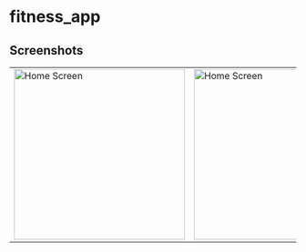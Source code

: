 # fitness_app


## Screenshots
<table style={border:"none"}><tr><td><img src="https://github.com/TechieBlossom/FitnessApp/blob/master/screenshots/part1.png" alt="Home Screen" width="300"/></td><td><img src="https://github.com/TechieBlossom/FitnessApp/blob/master/screenshots/part2.png" alt="Home Screen" width="300"/></td></tr></table>
